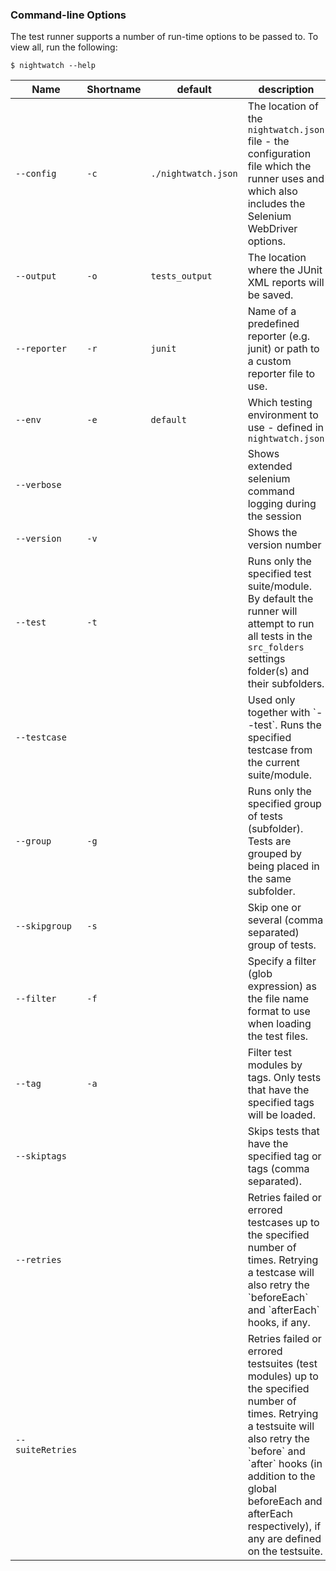 ### Command-line Options

The test runner supports a number of run-time options to be passed to. To view all, run the following:

<pre><code class="language-bash">$ nightwatch --help</code></pre>

<div class="table-responsive">
  <table class="table table-bordered table-striped">
    <thead>
     <tr>
       <th style="width: 100px;">Name</th>
       <th style="width: 100px;">Shortname</th>
       <th style="width: 50px;">default</th>
       <th>description</th>
     </tr>
    </thead>
    <tbody>
     <tr>
       <td><code>--config</code></td>
       <td><code>-c</code></td>
       <td><code>./nightwatch.json</code></td>
       <td>The location of the <code>nightwatch.json</code> file - the configuration file which the runner uses and which also includes the Selenium WebDriver options.</td>
     </tr>
     <tr>
       <td><code>--output</code></td>
       <td><code>-o</code></td>
       <td><code>tests_output</code></td>
       <td>The location where the JUnit XML reports will be saved.</td>
     </tr>
     <tr>
        <td><code>--reporter</code></td>
        <td><code>-r</code></td>
        <td><code>junit</code></td>
        <td>Name of a predefined reporter (e.g. junit) or path to a custom reporter file to use.</td>
     </tr>
     <tr>
       <td><code>--env</code></td>
       <td><code>-e</code></td>
       <td><code>default</code></td>
       <td>Which testing environment to use - defined in <code>nightwatch.json</code></td>
     </tr>
     <tr>
       <td><code>--verbose</code></td>
       <td><code></code></td>
       <td></td>
       <td>Shows extended selenium command logging during the session</td>
     </tr>
     <tr>
       <td><code>--version</code></td>
       <td><code>-v</code></td>
       <td></td>
       <td>Shows the version number</td>
     </tr>
     <tr>
       <td><code>--test</code></td>
       <td><code>-t</code></td>
       <td></td>
       <td>Runs only the specified test suite/module. By default the runner will attempt to run all tests in the <code>src_folders</code> settings folder(s) and their subfolders.</td>
     </tr>
     <tr>
       <td><code>--testcase</code></td>
       <td></td>
       <td></td>
       <td>Used only together with `--test`. Runs the specified testcase from the current suite/module.</td>
     </tr>
     <tr>
       <td><code>--group</code></td>
       <td><code>-g</code></td>
       <td></td>
       <td>Runs only the specified group of tests (subfolder). Tests are grouped by being placed in the same subfolder.</td>
     </tr>
     <tr>
       <td><code>--skipgroup</code></td>
       <td><code>-s</code></td>
       <td></td>
       <td>Skip one or several (comma separated) group of tests.</td>
     </tr>
     <tr>
       <td><code>--filter</code></td>
       <td><code>-f</code></td>
       <td></td>
       <td>Specify a filter (glob expression) as the file name format to use when loading the test files.</td>
     </tr>
     <tr>
       <td><code>--tag</code></td>
       <td><code>-a</code></td>
       <td></td>
       <td>Filter test modules by tags. Only tests that have the specified tags will be loaded.</td>
     </tr>
     <tr>
        <td><code>--skiptags</code></td>
        <td></td>
        <td></td>
        <td>Skips tests that have the specified tag or tags (comma separated).</td>
      </tr>
     <tr>
        <td><code>--retries</code></td>
        <td></td>
        <td></td>
        <td>Retries failed or errored testcases up to the specified number of times. Retrying a testcase will also retry the `beforeEach` and `afterEach` hooks, if any.</td>
      </tr>
      <tr>
       <td><code>--suiteRetries</code></td>
       <td></td>
       <td></td>
       <td>Retries failed or errored testsuites (test modules) up to the specified number of times. Retrying a testsuite will also retry the `before` and `after` hooks (in addition to the global beforeEach and afterEach respectively), if any are defined on the testsuite.</td>
     </tr>
    </tbody>
  </table>
</div>
